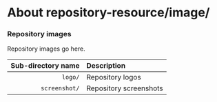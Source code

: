 ﻿# About repository-resource/image/
### Repository images
Repository images go here.

| Sub-directory name     | Description                              |
| ----------------------:|:---------------------------------------- |
| `logo/`                | Repository logos                         |
| `screenshot/`          | Repository screenshots                   |
